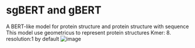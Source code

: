 # sgBERT and gBERT
A BERT-like model for protein structure and protein structure with sequence 
This model use geometricus to represent protein structures
Kmer: 8. resolution:1 by default 
![image](https://github.com/ChunZhuo/sgBERT/assets/118121876/846e3e09-a70c-444c-a8dd-9b2f4962166e)
